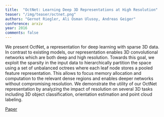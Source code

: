 ```yaml
---
title:  "OctNet: Learning Deep 3D Representations at High Resolution"
teaser: "/img/teaser/octnet.png"
authors: "Gernot Riegler, Ali Osman Ulusoy, Andreas Geiger"
conference: arxiv
year: 2016
comments: false
---
```


We present OctNet, a representation for deep learning with sparse 3D data. 
In contrast to existing models, our representation enables 3D convolutional networks which are both deep and high resolution. 
Towards this goal, we exploit the sparsity in the input data to hierarchically partition the space using a set of unbalanced octrees where each leaf node stores a pooled feature representation.
This allows to focus memory allocation and computation to the relevant dense regions and enables deeper networks without compromising resolution. 
We demonstrate the utility of our OctNet representation by analyzing the impact of resolution on several 3D tasks including 3D object classification, orientation estimation and point cloud labeling.


[Paper](https://arxiv.org/abs/1611.05009)

